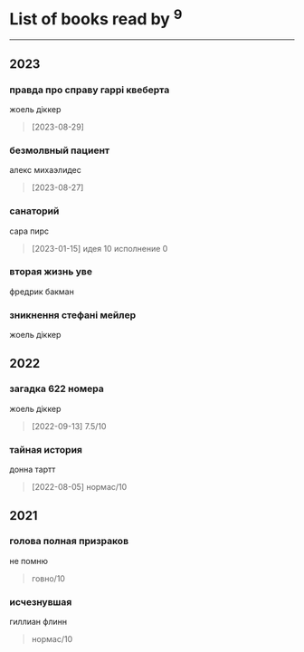 # List of books read by [](https://plus.google.com/u/0/101368518035734751027/)<sup>9</sup>
---

## 2023

### правда про справу гаррі квеберта
жоель діккер
> [2023-08-29] 


### безмолвный пациент
алекс михаэлидес
> [2023-08-27] 


### санаторий
сара пирс
> [2023-01-15] идея 10 исполнение 0


### вторая жизнь уве
фредрик бакман


### зникнення стефані мейлер
жоель діккер



## 2022

### загадка 622 номера
жоель діккер
> [2022-09-13] 7.5/10


### тайная история
донна тартт
> [2022-08-05] нормас/10



## 2021

### голова полная призраков
не помню
> говно/10


### исчезнувшая
гиллиан флинн
> нормас/10



